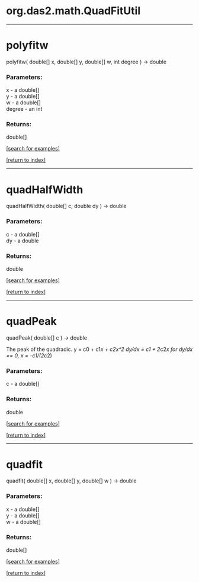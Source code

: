 # org.das2.math.QuadFitUtil



***
<a name="polyfitw"></a>
# polyfitw
polyfitw( double[] x, double[] y, double[] w, int degree ) &rarr; double



### Parameters:
x - a double[]
<br>y - a double[]
<br>w - a double[]
<br>degree - an int

### Returns:
double[]


<a href="https://github.com/autoplot/dev/search?q=polyfitw&unscoped_q=polyfitw">[search for examples]</a>

<a href="https://github.com/autoplot/documentation/blob/master/javadoc/index-all.md">[return to index]</a>

***
<a name="quadHalfWidth"></a>
# quadHalfWidth
quadHalfWidth( double[] c, double dy ) &rarr; double



### Parameters:
c - a double[]
<br>dy - a double

### Returns:
double


<a href="https://github.com/autoplot/dev/search?q=quadHalfWidth&unscoped_q=quadHalfWidth">[search for examples]</a>

<a href="https://github.com/autoplot/documentation/blob/master/javadoc/index-all.md">[return to index]</a>

***
<a name="quadPeak"></a>
# quadPeak
quadPeak( double[] c ) &rarr; double

The peak of the quadradic.
 y = c0 + c1*x + c2x^2
 dy/dx = c1 + 2*c2*x
 for dy/dx == 0, x = -c1/(2*c2)

### Parameters:
c - a double[]

### Returns:
double


<a href="https://github.com/autoplot/dev/search?q=quadPeak&unscoped_q=quadPeak">[search for examples]</a>

<a href="https://github.com/autoplot/documentation/blob/master/javadoc/index-all.md">[return to index]</a>

***
<a name="quadfit"></a>
# quadfit
quadfit( double[] x, double[] y, double[] w ) &rarr; double



### Parameters:
x - a double[]
<br>y - a double[]
<br>w - a double[]

### Returns:
double[]


<a href="https://github.com/autoplot/dev/search?q=quadfit&unscoped_q=quadfit">[search for examples]</a>

<a href="https://github.com/autoplot/documentation/blob/master/javadoc/index-all.md">[return to index]</a>

